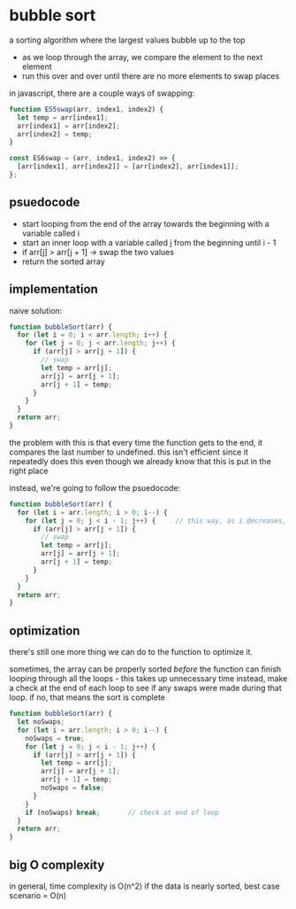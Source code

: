 # bubble sort

a sorting algorithm where the largest values bubble up to the top
- as we loop through the array, we compare the element to the next element
- run this over and over until there are no more elements to swap places

in javascript, there are a couple ways of swapping:
```js
function ES5swap(arr, index1, index2) {
  let temp = arr[index1];
  arr[index1] = arr[index2];
  arr[index2] = temp;
}

const ES6swap = (arr, index1, index2) => {
  [arr[index1], arr[index2]] = [arr[index2], arr[index1]];
};
```

## psuedocode

- start looping from the end of the array towards the beginning with a variable called i
- start an inner loop with a variable called j from the beginning until i - 1
- if arr[j] > arr[j + 1] -> swap the two values
- return the sorted array

## implementation

naive solution:
```js
function bubbleSort(arr) {
  for (let i = 0; i < arr.length; i++) {
    for (let j = 0; j < arr.length; j++) {
      if (arr[j] > arr[j + 1]) {
        // swap
        let temp = arr[j];
        arr[j] = arr[j + 1];
        arr[j + 1] = temp;
      }
    }
  }
  return arr;
}
```

the problem with this is that every time the function gets to the end, it compares the last number to undefined. this isn't efficient since it repeatedly does this even though we already know that this is put in the right place

instead, we're going to follow the psuedocode:
```js
function bubbleSort(arr) {
  for (let i = arr.length; i > 0; i--) {
    for (let j = 0; j < i - 1; j++) {     // this way, as i decreases, so does j -> leads to running the loop fewer times
      if (arr[j] > arr[j + 1]) {
        // swap
        let temp = arr[j];
        arr[j] = arr[j + 1];
        arr[j + 1] = temp;
      }
    }
  }
  return arr;
}
```

## optimization
there's still one more thing we can do to the function to optimize it.

sometimes, the array can be properly sorted _before_ the function can finish looping through all the loops - this takes up unnecessary time
instead, make a check at the end of each loop to see if any swaps were made during that loop. if no, that means the sort is complete
```js
function bubbleSort(arr) {
  let noSwaps;
  for (let i = arr.length; i > 0; i--) {
    noSwaps = true;
    for (let j = 0; j < i - 1; j++) {
      if (arr[j] > arr[j + 1]) {
        let temp = arr[j];
        arr[j] = arr[j + 1];
        arr[j + 1] = temp;
        noSwaps = false;
      }
    }
    if (noSwaps) break;       // check at end of loop
  }
  return arr;
}
```

## big O complexity

in general, time complexity is O(n^2)
if the data is nearly sorted, best case scenario = O(n)
